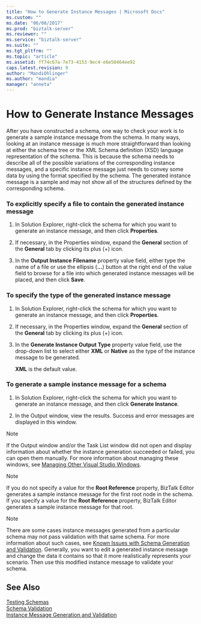 ```yaml
---
title: "How to Generate Instance Messages | Microsoft Docs"
ms.custom: ""
ms.date: "06/08/2017"
ms.prod: "biztalk-server"
ms.reviewer: ""
ms.service: "biztalk-server"
ms.suite: ""
ms.tgt_pltfrm: ""
ms.topic: "article"
ms.assetid: ff74c67a-7e73-4153-9ec4-e6e50464ee92
caps.latest.revision: 9
author: "MandiOhlinger"
ms.author: "mandia"
manager: "anneta"
---
```

# How to Generate Instance Messages
After you have constructed a schema, one way to check your work is to generate a sample instance message from the schema. In many ways, looking at an instance message is much more straightforward than looking at either the schema tree or the XML Schema definition (XSD) language representation of the schema. This is because the schema needs to describe all of the possible variations of the corresponding instance messages, and a specific instance message just needs to convey some data by using the format specified by the schema. The generated instance message is a sample and may not show all of the structures defined by the corresponding schema.  
  
### To explicitly specify a file to contain the generated instance message  
  
1.  In Solution Explorer, right-click the schema for which you want to generate an instance message, and then click **Properties**.  
  
2.  If necessary, in the Properties window, expand the **General** section of the **General** tab by clicking its plus (+) icon.  
  
3.  In the **Output Instance Filename** property value field, either type the name of a file or use the ellipsis (**...**) button at the right end of the value field to browse for a file into which generated instance messages will be placed, and then click **Save**.  
  
### To specify the type of the generated instance message  
  
1.  In Solution Explorer, right-click the schema for which you want to generate an instance message, and then click **Properties**.  
  
2.  If necessary, in the Properties window, expand the **General** section of the **General** tab by clicking its plus (+) icon.  
  
3.  In the **Generate Instance Output Type** property value field, use the drop-down list to select either **XML** or **Native** as the type of the instance message to be generated.  
  
     **XML** is the default value.  
  
### To generate a sample instance message for a schema  
  
1.  In Solution Explorer, right-click the schema for which you want to generate an instance message, and then click **Generate Instance**.  
  
2.  In the Output window, view the results. Success and error messages are displayed in this window.  
  
> [!NOTE]
>  If the Output window and/or the Task List window did not open and display information about whether the instance generation succeeded or failed, you can open them manually. For more information about managing these windows, see [Managing Other Visual Studio Windows](../core/how-to-manage-other-visual-studio-windows.md).  
  
> [!NOTE]
>  If you do not specify a value for the **Root Reference** property, BizTalk Editor generates a sample instance message for the first root node in the schema. If you specify a value for the **Root Reference** property, BizTalk Editor generates a sample instance message for that root.  
  
> [!NOTE]
>  There are some cases instance messages generated from a particular schema may not pass validation with that same schema. For more information about such cases, see [Known Issues with Schema Generation and Validation](../core/known-issues-with-schema-generation-and-validation.md). Generally, you want to edit a generated instance message and change the data it contains so that it more realistically represents your scenario. Then use this modified instance message to validate your schema.  
  
## See Also  
 [Testing Schemas](../core/testing-schemas.md)   
 [Schema Validation](../core/schema-validation1.md)   
 [Instance Message Generation and Validation](../core/instance-message-generation-and-validation.md)